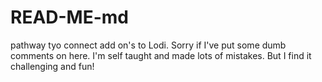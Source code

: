 # READ-ME-md
pathway tyo connect add on's to Lodi. Sorry if I've put some dumb comments on here. I'm self taught and made lots of mistakes. But I find it challenging and fun!
